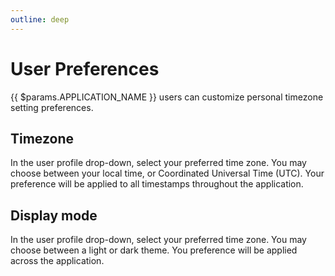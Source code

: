 ```yaml
---
outline: deep
---
```


# User Preferences

{{ $params.APPLICATION_NAME }} users can customize personal timezone setting preferences.

## Timezone

In the user profile drop-down, select your preferred time zone. You may choose between your local time,
or Coordinated Universal Time (UTC). Your preference will be applied to all timestamps throughout the application.

## Display mode

In the user profile drop-down, select your preferred time zone. You may choose between a light or
dark theme. You preference will be applied across the application.
